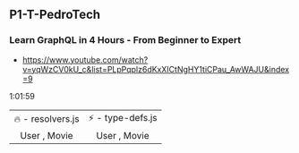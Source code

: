 ## P1-T-PedroTech
### Learn GraphQL in 4 Hours - From Beginner to Expert
- https://www.youtube.com/watch?v=yqWzCV0kU_c&list=PLpPqplz6dKxXICtNgHY1tiCPau_AwWAJU&index=9

1:01:59

<table>
  <tr>
    <td align="center">🔥 - resolvers.js</td>
    <td align="center">⚡️ - type-defs.js</td>
  </tr>
  <tr>
    <!-- <td align="center"><img src="https://github.com/gooba-lap/Q1-LEARN-GraphQL/blob/P1-T-WebDevSimplified/previews/query.png" width=50%></td>
    <td align="center"><img src="https://github.com/gooba-lap/Q1-LEARN-GraphQL/blob/P1-T-WebDevSimplified/previews/mutation.png" width=50%></td> -->
  </tr>
   <tr>
    <td align="center">User , Movie</td>
    <td align="center">User , Movie</td>
  </tr>
  
</table>
